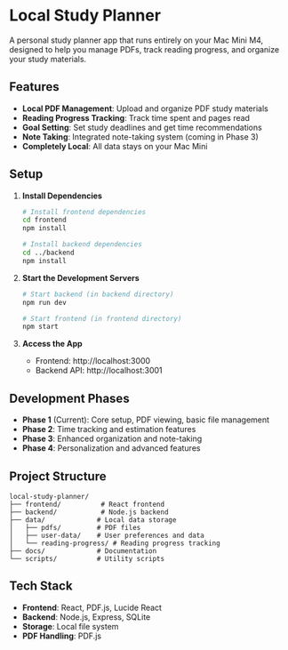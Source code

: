 # Local Study Planner

A personal study planner app that runs entirely on your Mac Mini M4, designed to help you manage PDFs, track reading progress, and organize your study materials.

## Features

- **Local PDF Management**: Upload and organize PDF study materials
- **Reading Progress Tracking**: Track time spent and pages read
- **Goal Setting**: Set study deadlines and get time recommendations
- **Note Taking**: Integrated note-taking system (coming in Phase 3)
- **Completely Local**: All data stays on your Mac Mini

## Setup

1. **Install Dependencies**
   ```bash
   # Install frontend dependencies
   cd frontend
   npm install
   
   # Install backend dependencies
   cd ../backend
   npm install
   ```

2. **Start the Development Servers**
   ```bash
   # Start backend (in backend directory)
   npm run dev
   
   # Start frontend (in frontend directory)
   npm start
   ```

3. **Access the App**
   - Frontend: http://localhost:3000
   - Backend API: http://localhost:3001

## Development Phases

- **Phase 1** (Current): Core setup, PDF viewing, basic file management
- **Phase 2**: Time tracking and estimation features
- **Phase 3**: Enhanced organization and note-taking
- **Phase 4**: Personalization and advanced features

## Project Structure

```
local-study-planner/
├── frontend/          # React frontend
├── backend/           # Node.js backend
├── data/             # Local data storage
│   ├── pdfs/         # PDF files
│   ├── user-data/    # User preferences and data
│   └── reading-progress/ # Reading progress tracking
├── docs/             # Documentation
└── scripts/          # Utility scripts
```

## Tech Stack

- **Frontend**: React, PDF.js, Lucide React
- **Backend**: Node.js, Express, SQLite
- **Storage**: Local file system
- **PDF Handling**: PDF.js
